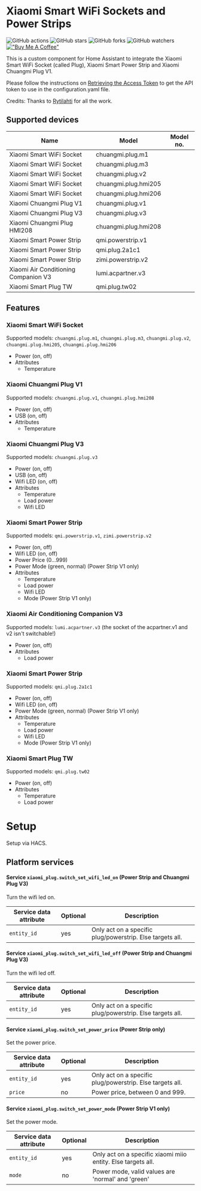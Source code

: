 # Xiaomi Smart WiFi Sockets and Power Strips

![GitHub actions](https://github.com/syssi/xiaomiplug/actions/workflows/ci.yaml/badge.svg)
![GitHub stars](https://img.shields.io/github/stars/syssi/xiaomiplug)
![GitHub forks](https://img.shields.io/github/forks/syssi/xiaomiplug)
![GitHub watchers](https://img.shields.io/github/watchers/syssi/xiaomiplug)
[!["Buy Me A Coffee"](https://img.shields.io/badge/buy%20me%20a%20coffee-donate-yellow.svg)](https://www.buymeacoffee.com/syssi)

This is a custom component for Home Assistant to integrate the Xiaomi Smart WiFi Socket (called Plug), Xiaomi Smart Power Strip and Xiaomi Chuangmi Plug V1.

Please follow the instructions on [Retrieving the Access Token](https://www.home-assistant.io/integrations/xiaomi_miio/#xiaomi-cloud-tokens-extractor) to get the API token to use in the configuration.yaml file.

Credits: Thanks to [Rytilahti](https://github.com/rytilahti/python-miio) for all the work.

## Supported devices

| Name                        | Model                  | Model no. |
| --------------------------- | ---------------------- | --------- |
| Xiaomi Smart WiFi Socket    | chuangmi.plug.m1       | |
| Xiaomi Smart WiFi Socket    | chuangmi.plug.m3       | |
| Xiaomi Smart WiFi Socket    | chuangmi.plug.v2       | |
| Xiaomi Smart WiFi Socket    | chuangmi.plug.hmi205   | |
| Xiaomi Smart WiFi Socket    | chuangmi.plug.hmi206   | |
| Xiaomi Chuangmi Plug V1     | chuangmi.plug.v1       | |
| Xiaomi Chuangmi Plug V3     | chuangmi.plug.v3       | |
| Xiaomi Chuangmi Plug HMI208 | chuangmi.plug.hmi208   | |
| Xiaomi Smart Power Strip    | qmi.powerstrip.v1      | |
| Xiaomi Smart Power Strip    | qmi.plug.2a1c1         | |
| Xiaomi Smart Power Strip    | zimi.powerstrip.v2     | |
| Xiaomi Air Conditioning Companion V3 | lumi.acpartner.v3  | |
| Xiaomi Smart Plug TW        | qmi.plug.tw02  | |

## Features

### Xiaomi Smart WiFi Socket

Supported models: `chuangmi.plug.m1`, `chuangmi.plug.m3`, `chuangmi.plug.v2`, `chuangmi.plug.hmi205`, `chuangmi.plug.hmi206`

* Power (on, off)
* Attributes
  - Temperature

### Xiaomi Chuangmi Plug V1

Supported models: `chuangmi.plug.v1`, `chuangmi.plug.hmi208`

* Power (on, off)
* USB (on, off)
* Attributes
  - Temperature

### Xiaomi Chuangmi Plug V3

Supported models: `chuangmi.plug.v3`

* Power (on, off)
* USB (on, off)
* Wifi LED (on, off)
* Attributes
  - Temperature
  - Load power
  - Wifi LED

### Xiaomi Smart Power Strip

Supported models: `qmi.powerstrip.v1`, `zimi.powerstrip.v2`

* Power (on, off)
* Wifi LED (on, off)
* Power Price (0...999)
* Power Mode (green, normal) (Power Strip V1 only)
* Attributes
  - Temperature
  - Load power
  - Wifi LED
  - Mode (Power Strip V1 only)

### Xiaomi Air Conditioning Companion V3

Supported models: `lumi.acpartner.v3` (the socket of the acpartner.v1 and v2 isn't switchable!)

* Power (on, off)
* Attributes
  - Load power

### Xiaomi Smart Power Strip

Supported models: `qmi.plug.2a1c1`

* Power (on, off)
* Wifi LED (on, off)
* Power Mode (green, normal) (Power Strip V1 only)
* Attributes
  - Temperature
  - Load power
  - Wifi LED
  - Mode (Power Strip V1 only)

### Xiaomi Smart Plug TW

Supported models: `qmi.plug.tw02`

* Power (on, off)
* Attributes
  - Temperature
  - Load power

# Setup

Setup via HACS.

## Platform services

#### Service `xiaomi_plug.switch_set_wifi_led_on` (Power Strip and Chuangmi Plug V3)

Turn the wifi led on.

| Service data attribute    | Optional | Description                                             |
|---------------------------|----------|---------------------------------------------------------|
| `entity_id`               |      yes | Only act on a specific plug/powerstrip. Else targets all.  |

#### Service `xiaomi_plug.switch_set_wifi_led_off` (Power Strip and Chuangmi Plug V3)

Turn the wifi led off.

| Service data attribute    | Optional | Description                                             |
|---------------------------|----------|---------------------------------------------------------|
| `entity_id`               |      yes | Only act on a specific plug/powerstrip. Else targets all.  |

#### Service `xiaomi_plug.switch_set_power_price` (Power Strip only)

Set the power price.

| Service data attribute    | Optional | Description                                             |
|---------------------------|----------|---------------------------------------------------------|
| `entity_id`               |      yes | Only act on a specific plug/powerstrip. Else targets all.  |
| `price`                   |       no | Power price, between 0 and 999.                         |

#### Service `xiaomi_plug.switch_set_power_mode` (Power Strip V1 only)

Set the power mode.

| Service data attribute    | Optional | Description                                                   |
|---------------------------|----------|---------------------------------------------------------------|
| `entity_id`               |      yes | Only act on a specific xiaomi miio entity. Else targets all.  |
| `mode`                    |       no | Power mode, valid values are 'normal' and 'green'             |

